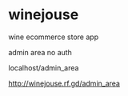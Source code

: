 # winejouse
wine ecommerce store app

admin area no auth

localhost/admin_area

http://winejouse.rf.gd/admin_area
